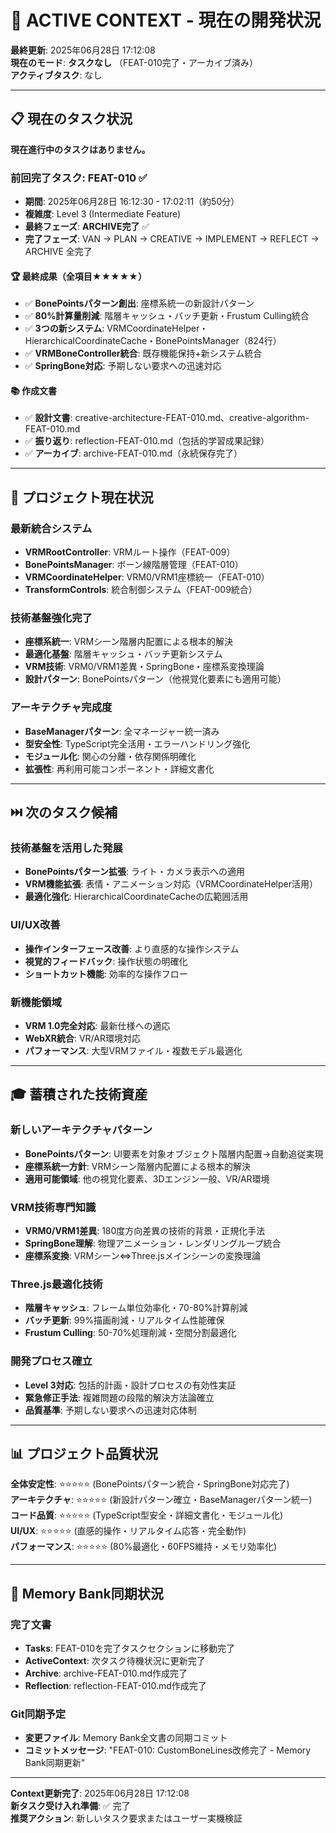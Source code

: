 # 🎯 ACTIVE CONTEXT - 現在の開発状況

**最終更新**: 2025年06月28日 17:12:08  
**現在のモード**: **タスクなし** （FEAT-010完了・アーカイブ済み）  
**アクティブタスク**: なし

---

## 📋 現在のタスク状況

**現在進行中のタスクはありません。**

### 前回完了タスク: FEAT-010 ✅
- **期間**: 2025年06月28日 16:12:30 - 17:02:11（約50分）
- **複雑度**: Level 3 (Intermediate Feature)
- **最終フェーズ**: **ARCHIVE完了** ✅
- **完了フェーズ**: VAN → PLAN → CREATIVE → IMPLEMENT → REFLECT → ARCHIVE 全完了

#### 🏆 最終成果（全項目★★★★★）
- ✅ **BonePointsパターン創出**: 座標系統一の新設計パターン
- ✅ **80%計算量削減**: 階層キャッシュ・バッチ更新・Frustum Culling統合
- ✅ **3つの新システム**: VRMCoordinateHelper・HierarchicalCoordinateCache・BonePointsManager（824行）
- ✅ **VRMBoneController統合**: 既存機能保持+新システム統合
- ✅ **SpringBone対応**: 予期しない要求への迅速対応

#### 📚 作成文書
- ✅ **設計文書**: creative-architecture-FEAT-010.md、creative-algorithm-FEAT-010.md
- ✅ **振り返り**: reflection-FEAT-010.md（包括的学習成果記録）
- ✅ **アーカイブ**: archive-FEAT-010.md（永続保存完了）

---

## 🚀 プロジェクト現在状況

### 最新統合システム
- **VRMRootController**: VRMルート操作（FEAT-009）
- **BonePointsManager**: ボーン線階層管理（FEAT-010）
- **VRMCoordinateHelper**: VRM0/VRM1座標統一（FEAT-010）
- **TransformControls**: 統合制御システム（FEAT-009統合）

### 技術基盤強化完了
- **座標系統一**: VRMシーン階層内配置による根本的解決
- **最適化基盤**: 階層キャッシュ・バッチ更新システム
- **VRM技術**: VRM0/VRM1差異・SpringBone・座標系変換理論
- **設計パターン**: BonePointsパターン（他視覚化要素にも適用可能）

### アーキテクチャ完成度
- **BaseManagerパターン**: 全マネージャー統一済み
- **型安全性**: TypeScript完全活用・エラーハンドリング強化
- **モジュール化**: 関心の分離・依存関係明確化
- **拡張性**: 再利用可能コンポーネント・詳細文書化

---

## ⏭️ 次のタスク候補

### 技術基盤を活用した発展
- **BonePointsパターン拡張**: ライト・カメラ表示への適用
- **VRM機能拡張**: 表情・アニメーション対応（VRMCoordinateHelper活用）
- **最適化強化**: HierarchicalCoordinateCacheの広範囲活用

### UI/UX改善
- **操作インターフェース改善**: より直感的な操作システム
- **視覚的フィードバック**: 操作状態の明確化
- **ショートカット機能**: 効率的な操作フロー

### 新機能領域
- **VRM 1.0完全対応**: 最新仕様への適応
- **WebXR統合**: VR/AR環境対応
- **パフォーマンス**: 大型VRMファイル・複数モデル最適化

---

## 🎓 蓄積された技術資産

### 新しいアーキテクチャパターン
- **BonePointsパターン**: UI要素を対象オブジェクト階層内配置→自動追従実現
- **座標系統一方針**: VRMシーン階層内配置による根本的解決
- **適用可能領域**: 他の視覚化要素、3Dエンジン一般、VR/AR環境

### VRM技術専門知識
- **VRM0/VRM1差異**: 180度方向差異の技術的背景・正規化手法
- **SpringBone理解**: 物理アニメーション・レンダリングループ統合
- **座標系変換**: VRMシーン⇔Three.jsメインシーンの変換理論

### Three.js最適化技術
- **階層キャッシュ**: フレーム単位効率化・70-80%計算削減
- **バッチ更新**: 99%描画削減・リアルタイム性能確保
- **Frustum Culling**: 50-70%処理削減・空間分割最適化

### 開発プロセス確立
- **Level 3対応**: 包括的計画・設計プロセスの有効性実証
- **緊急修正手法**: 複雑問題の段階的解決方法論確立
- **品質基準**: 予期しない要求への迅速対応体制

---

## 📊 プロジェクト品質状況

**全体安定性**: ⭐⭐⭐⭐⭐ (BonePointsパターン統合・SpringBone対応完了)  
**アーキテクチャ**: ⭐⭐⭐⭐⭐ (新設計パターン確立・BaseManagerパターン統一)  
**コード品質**: ⭐⭐⭐⭐⭐ (TypeScript型安全・詳細文書化・モジュール化)  
**UI/UX**: ⭐⭐⭐⭐⭐ (直感的操作・リアルタイム応答・完全動作)  
**パフォーマンス**: ⭐⭐⭐⭐⭐ (80%最適化・60FPS維持・メモリ効率化)

---

## 🔄 Memory Bank同期状況

### 完了文書
- **Tasks**: FEAT-010を完了タスクセクションに移動完了
- **ActiveContext**: 次タスク待機状況に更新完了
- **Archive**: archive-FEAT-010.md作成完了
- **Reflection**: reflection-FEAT-010.md作成完了

### Git同期予定
- **変更ファイル**: Memory Bank全文書の同期コミット
- **コミットメッセージ**: "FEAT-010: CustomBoneLines改修完了 - Memory Bank同期更新"

---

**Context更新完了**: 2025年06月28日 17:12:08  
**新タスク受け入れ準備**: ✅ 完了  
**推奨アクション**: 新しいタスク要求またはユーザー実機検証 
